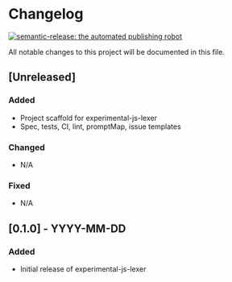 # Changelog

[![semantic-release: the automated publishing robot](https://img.shields.io/badge/semantic--release-enabled-brightgreen)]()

All notable changes to this project will be documented in this file.

## [Unreleased]

### Added
- Project scaffold for experimental-js-lexer
- Spec, tests, CI, lint, promptMap, issue templates

### Changed
- N/A

### Fixed
- N/A

## [0.1.0] - YYYY-MM-DD
### Added
- Initial release of experimental-js-lexer
